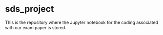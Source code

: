 # sds_project
This is the repository where the Jupyter notebook for the coding associated with our exam paper is stored. 
